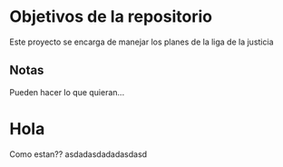 # Objetivos de la repositorio

Este proyecto se encarga de manejar los planes de la liga de la justicia


## Notas
Pueden hacer lo que quieran...
# Hola
Como estan??
asdadasdadadasdasd
